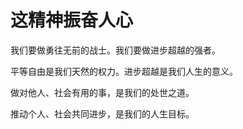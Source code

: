 # 这精神振奋人心

我们要做勇往无前的战士。我们要做进步超越的强者。

平等自由是我们天然的权力。进步超越是我们人生的意义。



做对他人、社会有用的事，是我们的处世之道。

推动个人、社会共同进步，是我们的人生目标。
